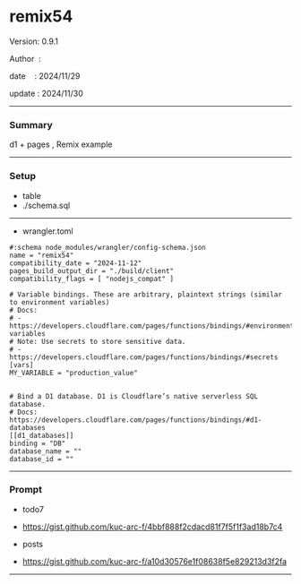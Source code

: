 # remix54

 Version: 0.9.1

 Author  :

 date    : 2024/11/29 

 update  : 2024/11/30 

***
### Summary

d1 + pages , Remix example

***
### Setup

* table
* ./schema.sql

***
* wrangler.toml

```
#:schema node_modules/wrangler/config-schema.json
name = "remix54"
compatibility_date = "2024-11-12"
pages_build_output_dir = "./build/client"
compatibility_flags = [ "nodejs_compat" ]

# Variable bindings. These are arbitrary, plaintext strings (similar to environment variables)
# Docs:
# - https://developers.cloudflare.com/pages/functions/bindings/#environment-variables
# Note: Use secrets to store sensitive data.
# - https://developers.cloudflare.com/pages/functions/bindings/#secrets
[vars]
MY_VARIABLE = "production_value"


# Bind a D1 database. D1 is Cloudflare’s native serverless SQL database.
# Docs: https://developers.cloudflare.com/pages/functions/bindings/#d1-databases
[[d1_databases]]
binding = "DB"
database_name = ""
database_id = ""

```

***
### Prompt

* todo7
* https://gist.github.com/kuc-arc-f/4bbf888f2cdacd81f7f5f1f3ad18b7c4

* posts
* https://gist.github.com/kuc-arc-f/a10d30576e1f08638f5e829213d3f2fa


***
